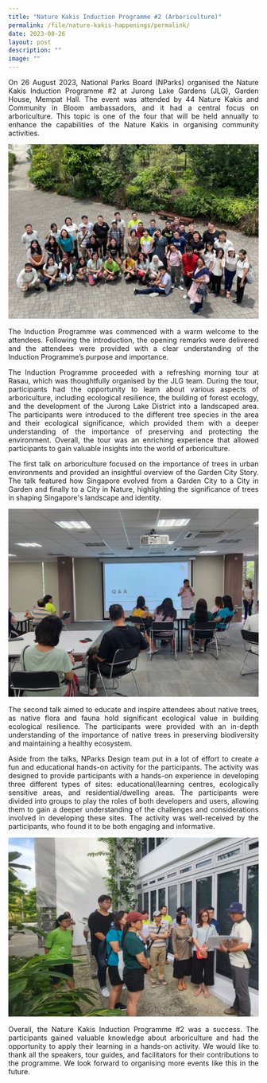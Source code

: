 ```yaml
---
title: "Nature Kakis Induction Programme #2 (Arboriculture)"
permalink: /file/nature-kakis-happenings/permalink/
date: 2023-08-26
layout: post
description: ""
image: ""
---
```

<section><p align="justify">On 26 August 2023, National Parks Board (NParks) organised the Nature Kakis Induction Programme #2 at Jurong Lake Gardens (JLG), Garden House, Mempat Hall. The event was attended by 44 Nature Kakis and Community in Bloom ambassadors, and it had a central focus on arboriculture. This topic is one of the four that will be held annually to enhance the capabilities of the Nature Kakis in organising community activities. </p> 

<img src="/images/Group%20photos%20and%20Networking/group26n23ind.PNG">	
	
<p align="justify">The Induction Programme was commenced with a warm welcome to the attendees. Following the introduction, the opening remarks were delivered and the attendees were provided with a clear understanding of the Induction Programme’s purpose and importance. </p>
	
<p align="justify">The Induction Programme proceeded with a refreshing morning tour at Rasau, which was thoughtfully organised by the JLG team. During the tour, participants had the opportunity to learn about various aspects of arboriculture, including ecological resilience, the building of forest ecology, and the development of the Jurong Lake District into a landscaped area. The participants were introduced to the different tree species in the area and their ecological significance, which provided them with a deeper understanding of the importance of preserving and protecting the environment. Overall, the tour was an enriching experience that allowed participants to gain valuable insights into the world of arboriculture.</p>

<p align="justify">The first talk on arboriculture focused on the importance of trees in urban environments and provided an insightful overview of the Garden City Story. The talk featured how Singapore evolved from a Garden City to a City in Garden and finally to a City in Nature, highlighting the significance of trees in shaping Singapore's landscape and identity.</p>
	
<img src="/images/Group%20photos%20and%20Networking/tsp%20nk%20induction%20260823%202.jpg">	
<p align="justify">The second talk aimed to educate and inspire attendees about native trees, as native flora and fauna hold significant ecological value in building ecological resilience. The participants were provided with an in-depth understanding of the importance of native trees in preserving biodiversity and maintaining a healthy ecosystem.</p>
	
<p align="justify">Aside from the talks, NParks Design team put in a lot of effort to create a fun and educational hands-on activity for the participants. The activity was designed to provide participants with a hands-on experience in developing three different types of sites: educational/learning centres, ecologically sensitive areas, and residential/dwelling areas. The participants were divided into groups to play the roles of both developers and users, allowing them to gain a deeper understanding of the challenges and considerations involved in developing these sites. The activity was well-received by the participants, who found it to be both engaging and informative.</p>
 

<img src="/images/Group%20photos%20and%20Networking/group26n23ind1.PNG">
	
<p align="justify">Overall, the Nature Kakis Induction Programme #2 was a success. The participants gained valuable knowledge about arboriculture and had the opportunity to apply their learning in a hands-on activity. We would like to thank all the speakers, tour guides, and facilitators for their contributions to the programme. We look forward to organising more events like this in the future.</p></section>